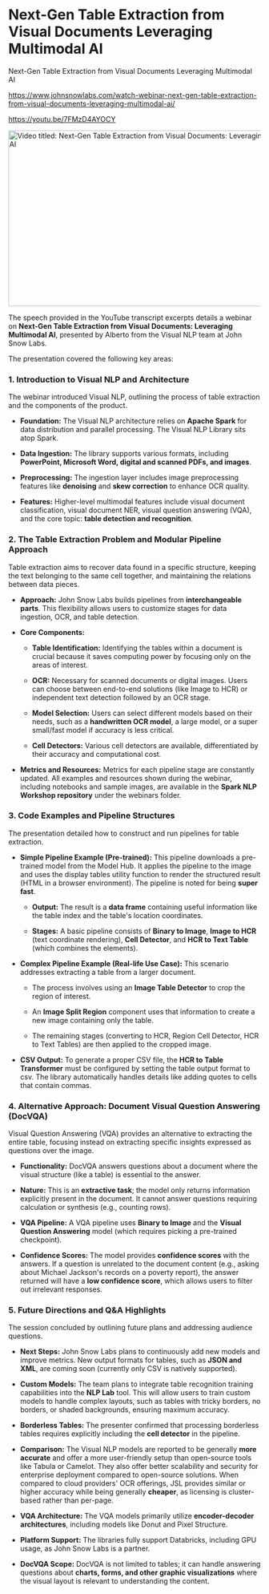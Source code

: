 # Next-Gen Table Extraction from Visual Documents Leveraging Multimodal AI
Next-Gen Table Extraction from Visual Documents Leveraging Multimodal AI

https://www.johnsnowlabs.com/watch-webinar-next-gen-table-extraction-from-visual-documents-leveraging-multimodal-ai/

<https://youtu.be/7FMzD4AYOCY>

<img src="/media/image.jpg" title="Video titled: Next-Gen Table Extraction from Visual Documents: Leveraging Multimodal AI" style="width:6.3125in;height:3.65625in" />

The speech provided in the YouTube transcript excerpts details a webinar on **Next-Gen Table Extraction from Visual Documents: Leveraging Multimodal AI**, presented by Alberto from the Visual NLP team at John Snow Labs.

The presentation covered the following key areas:

### **1. Introduction to Visual NLP and Architecture**

The webinar introduced Visual NLP, outlining the process of table extraction and the components of the product.

- **Foundation:** The Visual NLP architecture relies on **Apache Spark** for data distribution and parallel processing. The Visual NLP Library sits atop Spark.

- **Data Ingestion:** The library supports various formats, including **PowerPoint, Microsoft Word, digital and scanned PDFs, and images**.

- **Preprocessing:** The ingestion layer includes image preprocessing features like **denoising** and **skew correction** to enhance OCR quality.

- **Features:** Higher-level multimodal features include visual document classification, visual document NER, visual question answering (VQA), and the core topic: **table detection and recognition**.

### **2. The Table Extraction Problem and Modular Pipeline Approach**

Table extraction aims to recover data found in a specific structure, keeping the text belonging to the same cell together, and maintaining the relations between data pieces.

- **Approach:** John Snow Labs builds pipelines from **interchangeable parts**. This flexibility allows users to customize stages for data ingestion, OCR, and table detection.

- **Core Components:**

  - **Table Identification:** Identifying the tables within a document is crucial because it saves computing power by focusing only on the areas of interest.

  - **OCR:** Necessary for scanned documents or digital images. Users can choose between end-to-end solutions (like Image to HCR) or independent text detection followed by an OCR stage.

  - **Model Selection:** Users can select different models based on their needs, such as a **handwritten OCR model**, a large model, or a super small/fast model if accuracy is less critical.

  - **Cell Detectors:** Various cell detectors are available, differentiated by their accuracy and computational cost.

- **Metrics and Resources:** Metrics for each pipeline stage are constantly updated. All examples and resources shown during the webinar, including notebooks and sample images, are available in the **Spark NLP Workshop repository** under the webinars folder.

### **3. Code Examples and Pipeline Structures**

The presentation detailed how to construct and run pipelines for table extraction.

- **Simple Pipeline Example (Pre-trained):** This pipeline downloads a pre-trained model from the Model Hub. It applies the pipeline to the image and uses the display tables utility function to render the structured result (HTML in a browser environment). The pipeline is noted for being **super fast**.

  - **Output:** The result is a **data frame** containing useful information like the table index and the table's location coordinates.

  - **Stages:** A basic pipeline consists of **Binary to Image**, **Image to HCR** (text coordinate rendering), **Cell Detector**, and **HCR to Text Table** (which combines the elements).

- **Complex Pipeline Example (Real-life Use Case):** This scenario addresses extracting a table from a larger document.

  - The process involves using an **Image Table Detector** to crop the region of interest.

  - An **Image Split Region** component uses that information to create a new image containing only the table.

  - The remaining stages (converting to HCR, Region Cell Detector, HCR to Text Tables) are then applied to the cropped image.

- **CSV Output:** To generate a proper CSV file, the **HCR to Table Transformer** must be configured by setting the table output format to csv. The library automatically handles details like adding quotes to cells that contain commas.

### **4. Alternative Approach: Document Visual Question Answering (DocVQA)**

Visual Question Answering (VQA) provides an alternative to extracting the entire table, focusing instead on extracting specific insights expressed as questions over the image.

- **Functionality:** DocVQA answers questions about a document where the visual structure (like a table) is essential to the answer.

- **Nature:** This is an **extractive task**; the model only returns information explicitly present in the document. It cannot answer questions requiring calculation or synthesis (e.g., counting rows).

- **VQA Pipeline:** A VQA pipeline uses **Binary to Image** and the **Visual Question Answering** model (which requires picking a pre-trained checkpoint).

- **Confidence Scores:** The model provides **confidence scores** with the answers. If a question is unrelated to the document content (e.g., asking about Michael Jackson's records on a poverty report), the answer returned will have a **low confidence score**, which allows users to filter out irrelevant responses.

### **5. Future Directions and Q&A Highlights**

The session concluded by outlining future plans and addressing audience questions.

- **Next Steps:** John Snow Labs plans to continuously add new models and improve metrics. New output formats for tables, such as **JSON and XML**, are coming soon (currently only CSV is natively supported).

- **Custom Models:** The team plans to integrate table recognition training capabilities into the **NLP Lab** tool. This will allow users to train custom models to handle complex layouts, such as tables with tricky borders, no borders, or shaded backgrounds, ensuring maximum accuracy.

- **Borderless Tables:** The presenter confirmed that processing borderless tables requires explicitly including the **cell detector** in the pipeline.

- **Comparison:** The Visual NLP models are reported to be generally **more accurate** and offer a more user-friendly setup than open-source tools like Tabula or Camelot. They also offer better scalability and security for enterprise deployment compared to open-source solutions. When compared to cloud providers' OCR offerings, JSL provides similar or higher accuracy while being generally **cheaper**, as licensing is cluster-based rather than per-page.

- **VQA Architecture:** The VQA models primarily utilize **encoder-decoder architectures**, including models like Donut and Pixel Structure.

- **Platform Support:** The libraries fully support Databricks, including GPU usage, as John Snow Labs is a partner.

- **DocVQA Scope:** DocVQA is not limited to tables; it can handle answering questions about **charts, forms, and other graphic visualizations** where the visual layout is relevant to understanding the content.
